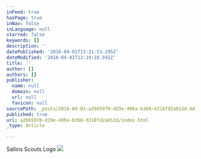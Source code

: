 ```yaml
---
inFeed: true
hasPage: true
inNav: false
inLanguage: null
starred: false
keywords: []
description: ''
datePublished: '2016-04-01T13:21:53.295Z'
dateModified: '2016-04-01T13:19:28.592Z'
title: ''
author: []
authors: []
publisher:
  name: null
  domain: null
  url: null
  favicon: null
sourcePath: _posts/2016-04-01-a2665970-d29e-406a-b368-d318fd2a012d.md
published: true
url: a2665970-d29e-406a-b368-d318fd2a012d/index.html
_type: Article

---
```

Sallins Scouts Logo
![](https://the-grid-user-content.s3-us-west-2.amazonaws.com/bb36b935-5498-41cb-a4c2-ba3cb21a749b.png)